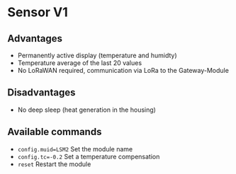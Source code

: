 # Sensor V1

## Advantages

- Permanently active display (temperature and humidty)
- Temperature average of the last 20 values
- No LoRaWAN required, communication via LoRa to the Gateway-Module

## Disadvantages

- No deep sleep (heat generation in the housing)

## Available commands

- `config.muid=LSM2` Set the module name
- `config.tc=-0.2` Set a temperature compensation
- `reset` Restart the module
